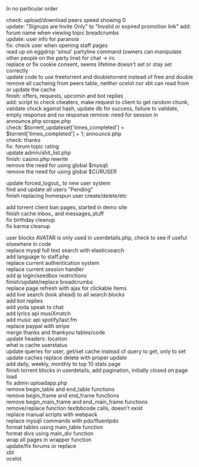 In no particular order  

check: upload/download peers speed showing 0  
update: "Signups are Invite Only" to "Invalid or expired promotion link"
add: forum name when viewing topic breadcrumbs  
update: user info for paranoia  
fix: check user when opening staff pages  
read up on eggdrop 'simul' partyline command (owners can manipulate other people on the party line) for chat -> irc  
replace or fix cookie consent, seems lifetime doesn't set or stay set correctly  
update code to use freetorrent and doubletorrent instead of free and double  
remove all cacheing from peers table, neither ocelot nor xbt can read from or update the cache  
finish: offers, requests, upcomin and bot replies  
add: script to check cheaters, make request to client to get random chunk, validate chuck against hash, update db for success, failure to validate, empty response and no response
remove: need for session in announce.php scrape.php  
check: $torrent_updateset['times_completed'] = $torrent['times_completed'] + 1; announce.php  
check: thanks  
fix: forum topic rating  
update admin/shit_list.php  
finish: casino.php rewrite  
remove the need for using global $mysqli  
remove the need for using global $CURUSER  

update forced_logout_ to new user system  
find and update all users "Pending"  
finish replacing homespun user create/delete/etc  

add torrent client ban pages, started in demo site  
finish cache inbox_ and messages_stuff  
fix birthday cleanup  
fix karma cleanup  


user blocks AVATAR is only used in userdetails.php, check to see if useful elsewhere in code  
replace mysql full text search with elasticsearch  
add language to staff.php  
replace current authentication system  
replace current session handler  
add ip login/seedbox restrictions  
finish/update/replace breadcrumbs  
replace page refresh with ajax for clickable items  
add live search (look ahead) to all search blocks  
add bot replies  
add yoda speak to chat  
add lyrics api musiXmatch  
add music api spotify/last.fm  
replace paypal with stripe  
merge thanks and thankyou tables/code  
update headers: location  
what is cache userstatus  
update queries for user, get/set cache instead of query to get, only to set  
update caches replace delete with proper update  
add daily, weekly, monthly to top 10 stats page  
finish torrent blocks in userdetails, add pagination, initially closed on page load  
fix admin uploadapp.php  
remove begin_table and end_table functions  
remove begin_frame and end_frame functions  
remove begin_main_frame and end_main_frame functions  
remove/replace function textbbcode calls, doesn't exist  
replace manual scripts with webpack  
replace mysqli commands with pdo/fluentpdo  
format tables using main_table function  
format divs using main_div function  
wrap all pages in wrapper function  
update/fix forums or replace  
xbt  
ocelot  
